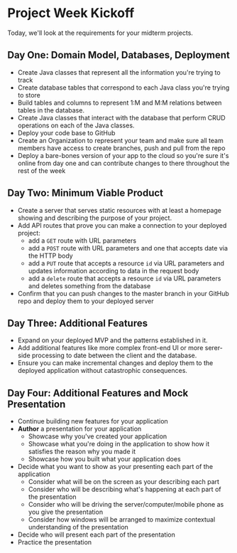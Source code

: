 # Project Week Kickoff

Today, we'll look at the requirements for your midterm projects.

## Day One: Domain Model, Databases, Deployment

- Create Java classes that represent all the information you're trying to track
- Create database tables that correspond to each Java class you're trying to store
- Build tables and columns to represent 1:M and M:M relations between tables in the database.
- Create Java classes that interact with the database that perform CRUD operations on each of the Java classes.
- Deploy your code base to GitHub
- Create an Organization to represent your team and make sure all team members have access to create branches, push and pull from the repo
- Deploy a bare-bones version of your app to the cloud so you're sure it's online from day one and can contribute changes to there throughout the rest of the week

## Day Two: Minimum Viable Product

- Create a server that serves static resources with at least a homepage showing and describing the purpose of your project.
- Add API routes that prove you can make a connection to your deployed project:
  - add a `GET` route with URL parameters
  - add a `POST` route with URL parameters and one that accepts date via
      the HTTP body
  - add a `PUT` route that accepts a resource `id` via URL parameters and updates information according to data in the request body
  - add a `delete` route that accepts a resource `id` via URL parameters and deletes something from the database
- Confirm that you can push changes to the master branch in your GitHub repo and deploy them to your deployed server

## Day Three: Additional Features

- Expand on your deployed MVP and the patterns established in it.
- Add additional features like more complex front-end UI or more serer-side processing to date between the client and the database.
- Ensure you can make incremental changes and deploy them to the deployed
  application without catastrophic consequences.

## Day Four: Additional Features and Mock Presentation

- Continue building new features for your application
- **Author** a presentation for your application
  - Showcase why you've created your application
  - Showcase what you're doing in the application to show how it satisfies the
    reason why you made it
  - Showcase how you built what your application does
- Decide what you want to show as your presenting each part of the application
  - Consider what will be on the screen as your describing each part
  - Consider who will be describing what's happening at each part of the
    presentation
  - Consider who will be driving the server/computer/mobile phone as you
    give the presentation
  - Consider how windows will be arranged to maximize contextual understanding
    of the presentation
- Decide who will present each part of the presentation
- Practice the presentation
